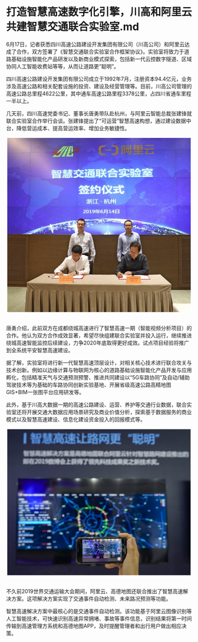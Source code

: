 # 打造智慧高速数字化引擎，川高和阿里云共建智慧交通联合实验室.md

6月17日，记者获悉四川高速公路建设开发集团有限公司（川高公司）和阿里云达成了合作，双方签署了《智慧交通联合实验室合作框架协议》。实验室将致力于道路基础设施智能化产品研发以及新商业模式探索，包括新一代云控数字隧道、区域协同人工智能收费站等等，从而让道路更“聪明”。

四川高速公路建设开发集团有限公司成立于1992年7月，注册资本94.4亿元，业务涉及高速公路和相关配套设施的投资、建设及经营管理等。目前，川高公司管理的高速公路总里程4622公里，其中通车高速公路里程3378公里，占四川省通车里程一半以上。

几天前，四川高速党委书记、董事长唐勇带队赴杭州，与阿里云智能总裁张建锋就联合实验室合作举行会谈。张建锋提出了“可运营”智慧高速构想，通过建设数据中台，降低营运成本、提高营运效率、增加业务敏捷性。

<div style="text-align:center" align="center">
<img src="/images/打造智慧高速数字化引擎，川高和阿里云共建智慧交通联合实验室1.png" align="center" />
</div>
</br>

唐勇介绍，此前双方在成都绕城高速进行了智慧高速一期（智能视频分析项目）的合作。他认为双方合作成效显著，希望尽快组建联合实验室并投入运行，继续推进绕城高速智能监控后续建设，力争2020年底取得更好成效。试点项目经验将推广到全系统平安智慧高速建设。

据了解，实验室将进行新一代智慧高速顶层设计，对相关核心技术进行联合攻关与技术创新。例如以边缘计算与物联网为核心的道路基础设施智能化产品开发与应用孵化，包括精准天气与交通预测预警、推进共同建设以“5G车路协同”及自动/辅助驾驶技术等为基础的车路协同创新实验基地、开展省级高速公路高精地图GIS+BIM一张图平台应用研发等。

此外，基于川高大数据一期的高速公路建设、运营、养护等交通行业数据，联合实验室还将开展交通大数据应用场景研究及商业价值分析，探索基于数据服务的商业模式以及智慧高速建设、信息化建设资金投入的回报模式等。

<div style="text-align:center" align="center">
<img src="/images/打造智慧高速数字化引擎，川高和阿里云共建智慧交通联合实验室2.png" align="center" />
</div>
</br>

不久前2019世界交通运输大会期间，阿里云、高德地图还联合推出了智慧高速解决方案。这项解决方案实现了交通事件自动检测、未来路况预测等功能。

智慧高速解决方案中最核心的是交通事件自动检测。该功能基于阿里云图像识别等人工智能技术，可快速识别高速异常拥堵、事故等事件信息，识别结果将第一时间传输到高速管理方系统和高德地图APP，及时提醒管理者和出行用户做出相应决策。
